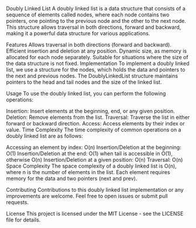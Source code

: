 Doubly Linked List
A doubly linked list is a data structure that consists of a sequence of elements called nodes, where each node contains two pointers, one pointing to the previous node and the other to the next node. This structure allows traversal in both directions, forward and backward, making it a powerful data structure for various applications.

Features
Allows traversal in both directions (forward and backward).
Efficient insertion and deletion at any position.
Dynamic size, as memory is allocated for each node separately.
Suitable for situations where the size of the data structure is not fixed.
Implementation
To implement a doubly linked list, we use a structure for the nodes, which holds the data and pointers to the next and previous nodes. The DoublyLinkedList structure maintains pointers to the head and tail nodes and the size of the linked list.

Usage
To use the doubly linked list, you can perform the following operations:

Insertion: Insert elements at the beginning, end, or any given position.
Deletion: Remove elements from the list.
Traversal: Traverse the list in either forward or backward direction.
Access: Access elements by their index or value.
Time Complexity
The time complexity of common operations on a doubly linked list are as follows:

Accessing an element by index: O(n)
Insertion/Deletion at the beginning: O(1)
Insertion/Deletion at the end: O(1) when tail is accessible in O(1), otherwise O(n)
Insertion/Deletion at a given position: O(n)
Traversal: O(n)
Space Complexity
The space complexity of a doubly linked list is O(n), where n is the number of elements in the list. Each element requires memory for the data and two pointers (next and prev).

Contributing
Contributions to this doubly linked list implementation or any improvements are welcome. Feel free to open issues or submit pull requests.

License
This project is licensed under the MIT License - see the LICENSE file for details.
